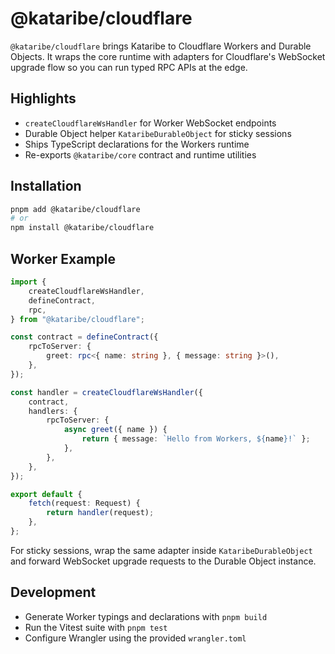 # @kataribe/cloudflare

`@kataribe/cloudflare` brings Kataribe to Cloudflare Workers and Durable
Objects. It wraps the core runtime with adapters for Cloudflare's WebSocket
upgrade flow so you can run typed RPC APIs at the edge.

## Highlights

- `createCloudflareWsHandler` for Worker WebSocket endpoints
- Durable Object helper `KataribeDurableObject` for sticky sessions
- Ships TypeScript declarations for the Workers runtime
- Re-exports `@kataribe/core` contract and runtime utilities

## Installation

```sh
pnpm add @kataribe/cloudflare
# or
npm install @kataribe/cloudflare
```

## Worker Example

```ts
import {
    createCloudflareWsHandler,
    defineContract,
    rpc,
} from "@kataribe/cloudflare";

const contract = defineContract({
    rpcToServer: {
        greet: rpc<{ name: string }, { message: string }>(),
    },
});

const handler = createCloudflareWsHandler({
    contract,
    handlers: {
        rpcToServer: {
            async greet({ name }) {
                return { message: `Hello from Workers, ${name}!` };
            },
        },
    },
});

export default {
    fetch(request: Request) {
        return handler(request);
    },
};
```

For sticky sessions, wrap the same adapter inside `KataribeDurableObject` and
forward WebSocket upgrade requests to the Durable Object instance.

## Development

- Generate Worker typings and declarations with `pnpm build`
- Run the Vitest suite with `pnpm test`
- Configure Wrangler using the provided `wrangler.toml`
